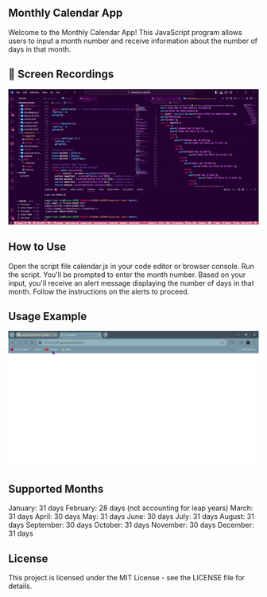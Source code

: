 ## Monthly Calendar App
Welcome to the Monthly Calendar App! This JavaScript program allows users to input a month number and receive information about the number of days in that month.

## 🎥 Screen Recordings
![Browsing Music GIF](./screenshots/screenrecord1.gif)

## How to Use
Open the script file calendar.js in your code editor or browser console.
Run the script.
You'll be prompted to enter the month number.
Based on your input, you'll receive an alert message displaying the number of days in that month.
Follow the instructions on the alerts to proceed.

## Usage Example
![Browsing Music GIF](./screenshots/screenrecord.gif)

## Supported Months
January: 31 days
February: 28 days (not accounting for leap years)
March: 31 days
April: 30 days
May: 31 days
June: 30 days
July: 31 days
August: 31 days
September: 30 days
October: 31 days
November: 30 days
December: 31 days

## License
This project is licensed under the MIT License - see the LICENSE file for details.
